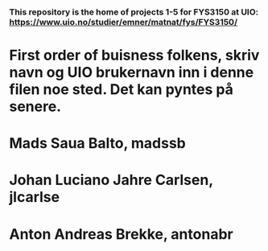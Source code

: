 ### This repository is the home of projects 1-5 for FYS3150 at UIO: https://www.uio.no/studier/emner/matnat/fys/FYS3150/





# First order of buisness folkens, skriv navn og UIO brukernavn inn i denne filen noe sted. Det kan pyntes på senere.


# Mads Saua Balto, madssb
# Johan Luciano Jahre Carlsen, jlcarlse
# Anton Andreas Brekke, antonabr 
